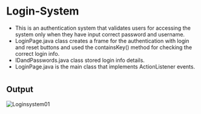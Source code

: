 # Login-System
* This is an authentication system that validates users for accessing the system only when they have input correct password and username.
* LoginPage.java class creates a frame for the authentication with login and reset buttons and used the containsKey() method for checking the correct login info.
* IDandPasswords.java class stored login info details.
* LoginPage.java is the main class that implements ActionListener events.
#
## Output

![Loginsystem01](https://user-images.githubusercontent.com/104821909/193565879-94faa798-eb44-4ea7-af7c-a5d08e3df557.png)

